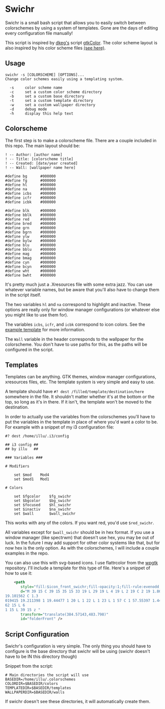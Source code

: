 Swichr
======

Swichr is a small bash script that allows you to easily switch between colorschemes by using a system of templates. Gone are the days of editing every configuration file manually!

This script is inspired by [dkeg's](https://github.com/dkeg) script [gtkColor](https://github.com/dkeg/inspin/blob/master/gtkColor). The color scheme layout is also inspired by his color scheme files [(see here)](https://github.com/dkeg/crayolo).


Usage
-----

```
swichr -s [COLORSCHEME] [OPTIONS]...
Change color schemes easily using a templating system.

  -s     color scheme name
  -c     set a custom color scheme directory
  -b     set a custom base directory
  -t     set a custom template directory
  -w     set a custom wallpaper directory
  -d     debug mode
  -h     display this help text
```


Colorscheme
-----------

The first step is to make a colorscheme file. There are a couple included in this repo. The main layout should be:

```
! -- Author: [author name]
! -- Title: [colorscheme title]
! -- Created: [date/year created]
! -- Wall: [wallpaper name here]

#define bg      #000000
#define fg      #000000
#define hl      #000000
#define na      #000000
#define icbs    #000000
#define icfr    #000000
#define icbk    #000000

#define blk     #000000
#define bblk    #000000
#define red     #000000
#define bred    #000000
#define grn     #000000
#define bgrn    #000000
#define ylw     #000000
#define bylw    #000000
#define blu     #000000
#define bblu    #000000
#define mag     #000000
#define bmag    #000000
#define cyn     #000000
#define bcyn    #000000
#define wht     #000000
#define bwht    #000000
```

It's pretty much just a .Xresources file with some extra jazz. You can use whatever variable names, but be aware that you'll also have to change them in the script itself.

The two variables `hl` and `na` correspond to highlight and inactive. These options are really only for window manager configurations (or whatever else you might like to use them for).

The variables `icbs`, `icfr`, and `icbk` correspond to icon colors. See the [example template](https://github.com/illumni/swichr/blob/master/templates/example-template) for more information.

The `Wall` variable in the header corresponds to the wallpaper for the colorscheme. You don't have to use paths for this, as the paths will be configured in the script.


Templates
---------

Templates can be anything. GTK themes, window manager configurations, xresources files, etc. The template system is very simple and easy to use.

A template should have `#? dest /filled/template/destination/here` somewhere in the file. It shouldn't matter whether it's at the bottom or the top, so long as it's in there. If it isn't, the template won't be moved to the destination.

In order to actually use the variables from the colorschemes you'll have to put the variables in the template in place of where you'd want a color to be. For example with a snippet of my i3 configuration file:

```
#? dest /home/illu/.i3/config

## i3 config ##
## by illu   ##

### Variables ###

# Modifiers

    set $mod    Mod4
    set $mod1   Mod1

# Colors

    set $fgcolor    $fg_swichr
    set $bgcolor    $bg_swichr
    set $focused    $hl_swichr
    set $inactiv    $na_swichr
    set $wall       $wall_swichr
```

This works with any of the colors. If you want red, you'd use `$red_swichr`.

All variables except for `$wall_swichr` should be in hex format. If you use a window manager (like spectrwm) that doesn't use hex, you may be out of luck. In the future I may add support for other color systems like that, but for now hex is the only option. As with the colorschemes, I will include a couple examples in the repo.

You can also use this with svg-based icons. I use flattrcolor from the [wpgtk](https://github.com/deviantfero/wpgtk) repository. I'll include a template for this type 
of file. Here's a snippet of how to use it:

```xml
    <path
       style="fill:$icon_front_swichr;fill-opacity:1;fill-rule:evenodd;stroke:none;stroke-width:1px;stroke-linecap:butt;stroke-linejoin:miter;stroke-opacity:1"
       d="M 39 15 C 39 15 35 15 33 19 L 29 19 L 4 19 L 2 19 C 2 19 1.8680203 19.016906 1.7109375 19.058594 C 1.6649814 19.072636 1.6190155 19.081363 1.5761719 
19.101562 C 1.3
019415 19.211398 1 19.44477 1 20 L 1 22 L 1 23 L 1 57 C 1 57.55397 1.44603 58 2 58 L 62 58 C 62.55397 58 63 57.55397 63 57 L 63 18 L 63 16 C 63 15.44603 62.55397 15 
62 15 L 6
1 15 L 39 15 z "
       transform="translate(384.57143,483.798)"
       id="folderFront" />
```


Script Configuration
--------------------

Swichr's configuration is very simple. The only thing you should have to configure is the base directory that swichr will be using (swichr doesn't have to be IN this directory though)

Snippet from the script:

```
# Main directories the script will use
BASEDIR=/home/illu/.colorschemes
COLORDIR=$BASEDIR/colors
TEMPLATEDIR=$BASEDIR/templates
WALLPAPERDIR=$BASEDIR/walls
```

If swichr doesn't see these directories, it will automatically create them.


